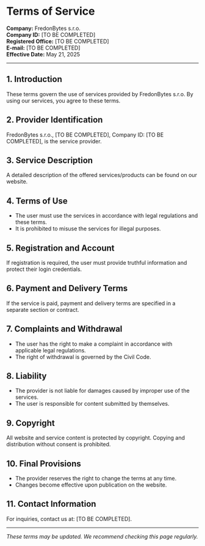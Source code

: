 # Terms of Service

**Company:** FredonBytes s.r.o.  
**Company ID:** [TO BE COMPLETED]  
**Registered Office:** [TO BE COMPLETED]  
**E-mail:** [TO BE COMPLETED]  
**Effective Date:** May 21, 2025

---

## 1. Introduction

These terms govern the use of services provided by FredonBytes s.r.o. By using our services, you agree to these terms.

## 2. Provider Identification

FredonBytes s.r.o., [TO BE COMPLETED], Company ID: [TO BE COMPLETED], is the service provider.

## 3. Service Description

A detailed description of the offered services/products can be found on our website.

## 4. Terms of Use

- The user must use the services in accordance with legal regulations and these terms.
- It is prohibited to misuse the services for illegal purposes.

## 5. Registration and Account

If registration is required, the user must provide truthful information and protect their login credentials.

## 6. Payment and Delivery Terms

If the service is paid, payment and delivery terms are specified in a separate section or contract.

## 7. Complaints and Withdrawal

- The user has the right to make a complaint in accordance with applicable legal regulations.
- The right of withdrawal is governed by the Civil Code.

## 8. Liability

- The provider is not liable for damages caused by improper use of the services.
- The user is responsible for content submitted by themselves.

## 9. Copyright

All website and service content is protected by copyright. Copying and distribution without consent is prohibited.

## 10. Final Provisions

- The provider reserves the right to change the terms at any time.
- Changes become effective upon publication on the website.

## 11. Contact Information

For inquiries, contact us at: [TO BE COMPLETED].

---

*These terms may be updated. We recommend checking this page regularly.*
